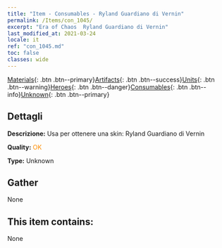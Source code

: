 ```yaml
---
title: "Item - Consumables - Ryland Guardiano di Vernin"
permalink: /Items/con_1045/
excerpt: "Era of Chaos  Ryland Guardiano di Vernin"
last_modified_at: 2021-03-24
locale: it
ref: "con_1045.md"
toc: false
classes: wide
---
```

 [Materials](/it/Items/){: .btn .btn--primary}[Artifacts](/it/Items/Artifacts/){: .btn .btn--success}[Units](/it/Items/Units/){: .btn .btn--warning}[Heroes](/it/Items/Heroes/){: .btn .btn--danger}[Consumables](/it/Items/Consumables/){: .btn .btn--info}[Unknown](/it/Items/Unknown/){: .btn .btn--primary}

## Dettagli
 **Descrizione:** Usa per ottenere una skin: Ryland Guardiano di Vernin

 **Quality:** <span style="color: #FF8C00">OK</span>

 **Type:** Unknown

## Gather

  None

## This item contains:

  None

